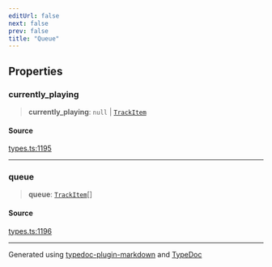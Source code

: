 ```yaml
---
editUrl: false
next: false
prev: false
title: "Queue"
---
```


## Properties

### currently\_playing

> **currently\_playing**: `null` \| [`TrackItem`](/api/type-aliases/trackitem/)

#### Source

[types.ts:1195](https://github.com/fostertheweb/spotify-web-sdk/blob/8d95f4b/src/types.ts#L1195)

***

### queue

> **queue**: [`TrackItem`](/api/type-aliases/trackitem/)[]

#### Source

[types.ts:1196](https://github.com/fostertheweb/spotify-web-sdk/blob/8d95f4b/src/types.ts#L1196)

***

Generated using [typedoc-plugin-markdown](https://www.npmjs.com/package/typedoc-plugin-markdown) and [TypeDoc](https://typedoc.org/)
